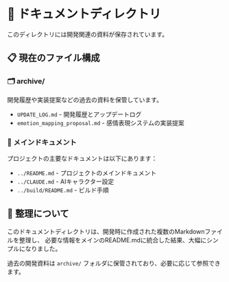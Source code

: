 # 📁 ドキュメントディレクトリ

このディレクトリには開発関連の資料が保存されています。

## 📋 現在のファイル構成

### 🗂️ archive/
開発履歴や実装提案などの過去の資料を保管しています。

- `UPDATE_LOG.md` - 開発履歴とアップデートログ
- `emotion_mapping_proposal.md` - 感情表現システムの実装提案

### 📖 メインドキュメント
プロジェクトの主要なドキュメントは以下にあります：

- `../README.md` - プロジェクトのメインドキュメント
- `../CLAUDE.md` - AIキャラクター設定
- `../build/README.md` - ビルド手順

## 🧹 整理について

このドキュメントディレクトリは、開発時に作成された複数のMarkdownファイルを整理し、
必要な情報をメインのREADME.mdに統合した結果、大幅にシンプルになりました。

過去の開発資料は `archive/` フォルダに保管されており、必要に応じて参照できます。